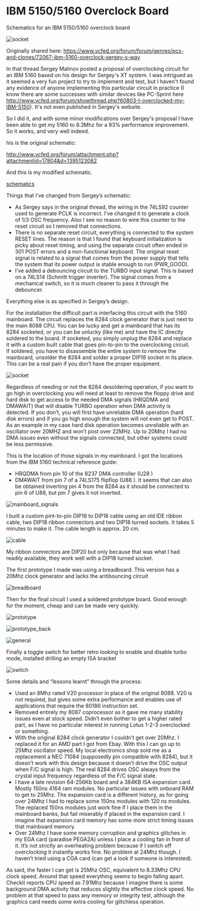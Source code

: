 # IBM 5150/5160 Overclock Board

Schematics for an IBM 5150/5160 overclock board

![socket](/images/img8.jpg)

Originally shared here: https://www.vcfed.org/forum/forum/genres/pcs-and-clones/72067-ibm-5160-overclock-sergey-s-way

In that thread Sergey Malinov posted a proposal of overclocking circuit for an IBM 5160 based on his design for Sergey's XT system. I was intrigued as it seemed a very fun project to try to implement and test, but I haven't found any evidence of anyone implementing this particular circuit in practice (I know there are some successes with similar devices like PC-Sprint here http://www.vcfed.org/forum/showthread.php?60803-I-overclocked-my-IBM-5150). It's not even published in Sergey's website.

So I did it, and with some minor modifications over Sergey's proposal I have been able to get my 5160 to 8.3Mhz for a 93% performance improvement. So it works, and very well indeed.

his is the original schematic:

http://www.vcfed.org/forum/attachment.php?attachmentid=17804&d=1395123082

And this is my modified schematic.

[schematics](turbo8088%20v2.pdf)

Things that I’ve changed from Sergey’s schematic:

* As Sergey says in the original thread, the wiring in the 74LS92 counter used to generate PCLK is incorrect. I’ve changed it to generate a clock of 1/3 OSC frequency. Also I see no reason to wire this counter to the reset circuit so I removed that connections.
* There is no separate reset circuit, everything is connected to the system RESET lines. The reason is that I found that keyboard initialization is picky about reset timing, and using the separate circuit often ended in 301 POST errors and a non-functional keyboard. The original reset signal is related to a signal that comes from the power supply that tells the system that its power output is stable enough to run (PWR_GOOD).
* I’ve added a debouncing circuit to the TURBO input signal. This is based on a 74LS14 (Schmitt trigger inverter). The signal comes from a mechanical switch, so it is much cleaner to pass it through the debouncer.

Everything else is as specified in Sergey’s design.

For the installation the difficult part is interfacing this circuit with the 5160 mainboard. The circuit replaces the 8284 clock generator that is just next to the main 8088 CPU. You can be lucky and get a mainboard that has its 8284 socketed, or you can be unlucky (like me) and have the IC directly soldered to the board. If socketed, you simply unplug the 8284 and replace it with a custom built cable that goes pin-to-pin to the overclocking circuit. If soldered, you have to disassemble the entire system to remove the mainboard, unsolder the 8284 and solder a proper DIP18 socket in its place. This can be a real pain if you don’t have the proper equipment.

![socket](/images/img1.jpg)

Regardless of needing or not the 8284 desoldering operation, if you want to go high in overclocking you will need at least to remove the floppy drive and hard disk to get access to the needed DMA signals (HRQDMA and DMAWAIT) that will disable TURBO operation when DMA activity is detected. If you don’t, you will first have unreliable DMA operation (hard disk errors) and if you go high enough the system will not even get to POST. As an example in my case hard disk operation becomes unreliable with an oscillator over 20MHZ and won’t post over 22MHz. Up to 20Mhz I had no DMA issues even without the signals connected, but other systems could be less permissive.

This is the location of those signals in my mainboard. I got the locations from the IBM 5160 technical reference guide:

* HRQDMA from pin 10 of the 8237 DMA controller (U28 )
* DMAWAIT from pin 7 of a 74LS175 flipflop (U88 ). It seems that can also be obtained inverting pin 4 from the 8284 as it should be connected to pin 6 of U88, but pin 7 gives it not inverted.

![mainboard_signals](/images/img2.jpg)

I built a custom pint-to-pin DIP18 to DIP18 cable using an old IDE ribbon cable, two DIP18 ribbon connectors and two DIP18 turned sockets. It takes 5 minutes to make it. The cable length is approx. 20 cm.

![cable](/images/img3.jpg)

My ribbon connectors are DIP20 but only because that was what I had readily available, they work well with a DIP18 turned socket.

The first prototype I made was using a breadboard. This version has a 20Mhz clock generator and lacks the antibouncing circuit

![breadboard](/images/img4.jpg)

Then for the final circuit I used a soldered prototype board. Good enough for the moment, cheap and can be made very quickly.

![prototype](/images/img4.jpg)

![prototype_back](/images/img5.jpg)

![general](/images/img6.jpg)

Finally a toggle switch for better retro looking to enable and disable turbo mode, installed drilling an empty ISA bracket

![switch](/images/img7.jpg)

Some details and “lessons learnt” through the process:

* Used an 8Mhz rated V20 processor in place of the original 8088. V20 is not required, but gives some extra performance and enables use of applications that require the 80186 instruction set.
* Removed entirely my 8087 coprocessor as it gave me many stability issues even at stock speed. Didn’t even bother to get a higher rated part, as I have no particular interest in running Lotus 1-2-3 overclocked or something.
* With the original 8284 clock generator I couldn’t get over 20Mhz. I replaced it for an AMD part I got from Ebay. With this I can go up to 25Mhz oscillator speed. My local electronics shop sold me as a replacement a NEC 71084 (supposedly pin compatible with 8284), but it doesn’t work with this design because it doesn’t drive the OSC output when F/C signal is high. The real 8284 drives OSC always from the crystal input frequency regardless of the F/C signal state.
* I have a late revision 64-256Kb board and a 384KB ISA expansion card. Mostly 150ns 4164 ram modules. No particular issues with onboard RAM to get to 25Mhz. The expansion card is a different history, as for going over 24Mhz I had to replace some 150ns modules with 120 ns modules. The replaced 150ns modules just work fine if I place them in the mainboard banks, but fail miserably if placed in the expansion card. I imagine that expansion card memory has some more strict timing issues that mainboard memory.
* Over 24Mhz I have some memory corruption and graphics glitches in my EGA card (paradise PEGA2A) unless I place a cooling fan in front of it. It’s not strictly an overheating problem because if I switch off overclocking it instantly works fine. No problem at 24Mhz though. I haven’t tried using a CGA card (can get a look if someone is interested).


As said, the faster I can get is 25Mhz OSC, equivalent to 8.33Mhz CPU clock speed. Around that speed everything seems to begin falling apart. Checkit reports CPU speed as 7.91Mhz because I imagine there is some background DMA activity that reduces slightly the effective clock speed. No problem at that speed to pass any memory or integrity test, although the graphics card needs some extra cooling for glitchless operation.

